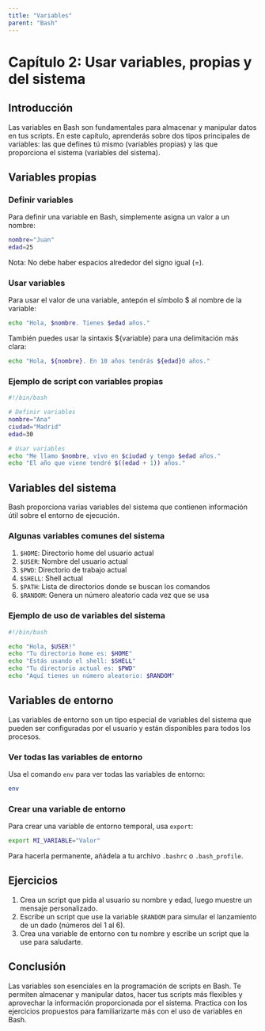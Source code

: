 ```yaml
---
title: "Variables"
parent: "Bash"
---
```


# Capítulo 2: Usar variables, propias y del sistema

## Introducción
Las variables en Bash son fundamentales para almacenar y manipular datos en tus scripts. En este capítulo, aprenderás sobre dos tipos principales de variables: las que defines tú mismo (variables propias) y las que proporciona el sistema (variables del sistema).

## Variables propias

### Definir variables
Para definir una variable en Bash, simplemente asigna un valor a un nombre:

```bash
nombre="Juan"
edad=25
```

Nota: No debe haber espacios alrededor del signo igual (=).

### Usar variables
Para usar el valor de una variable, antepón el símbolo $ al nombre de la variable:

```bash
echo "Hola, $nombre. Tienes $edad años."
```

También puedes usar la sintaxis ${variable} para una delimitación más clara:

```bash
echo "Hola, ${nombre}. En 10 años tendrás ${edad}0 años."
```

### Ejemplo de script con variables propias

```bash
#!/bin/bash

# Definir variables
nombre="Ana"
ciudad="Madrid"
edad=30

# Usar variables
echo "Me llamo $nombre, vivo en $ciudad y tengo $edad años."
echo "El año que viene tendré $((edad + 1)) años."
```

## Variables del sistema

Bash proporciona varias variables del sistema que contienen información útil sobre el entorno de ejecución.

### Algunas variables comunes del sistema

1. `$HOME`: Directorio home del usuario actual
2. `$USER`: Nombre del usuario actual
3. `$PWD`: Directorio de trabajo actual
4. `$SHELL`: Shell actual
5. `$PATH`: Lista de directorios donde se buscan los comandos
6. `$RANDOM`: Genera un número aleatorio cada vez que se usa

### Ejemplo de uso de variables del sistema

```bash
#!/bin/bash

echo "Hola, $USER!"
echo "Tu directorio home es: $HOME"
echo "Estás usando el shell: $SHELL"
echo "Tu directorio actual es: $PWD"
echo "Aquí tienes un número aleatorio: $RANDOM"
```

## Variables de entorno

Las variables de entorno son un tipo especial de variables del sistema que pueden ser configuradas por el usuario y están disponibles para todos los procesos.

### Ver todas las variables de entorno
Usa el comando `env` para ver todas las variables de entorno:

```bash
env
```

### Crear una variable de entorno
Para crear una variable de entorno temporal, usa `export`:

```bash
export MI_VARIABLE="Valor"
```

Para hacerla permanente, añádela a tu archivo `.bashrc` o `.bash_profile`.

## Ejercicios

1. Crea un script que pida al usuario su nombre y edad, luego muestre un mensaje personalizado.
2. Escribe un script que use la variable `$RANDOM` para simular el lanzamiento de un dado (números del 1 al 6).
3. Crea una variable de entorno con tu nombre y escribe un script que la use para saludarte.

## Conclusión

Las variables son esenciales en la programación de scripts en Bash. Te permiten almacenar y manipular datos, hacer tus scripts más flexibles y aprovechar la información proporcionada por el sistema. Practica con los ejercicios propuestos para familiarizarte más con el uso de variables en Bash.

